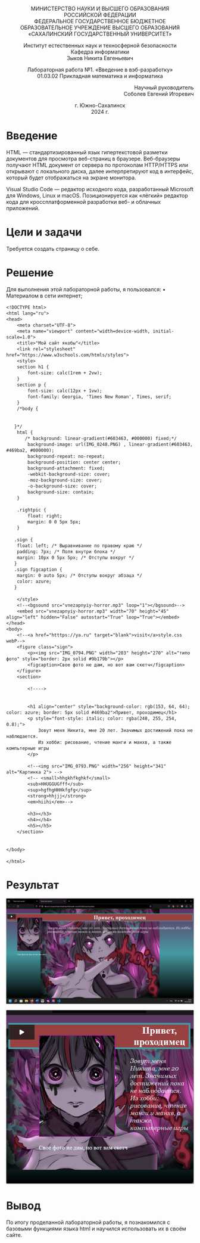 <p align="center">МИНИСТЕРСТВО НАУКИ И ВЫСШЕГО ОБРАЗОВАНИЯ<br>
РОССИЙСКОЙ ФЕДЕРАЦИИ<br> 
ФЕДЕРАЛЬНОЕ ГОСУДАРСТВЕННОЕ БЮДЖЕТНОЕ<br>
ОБРАЗОВАТЕЛЬНОЕ УЧРЕЖДЕНИЕ ВЫСШЕГО ОБРАЗОВАНИЯ<br>
«САХАЛИНСКИЙ ГОСУДАРСТВЕННЫЙ УНИВЕРСИТЕТ»</p>







<p align="center">
Институт естественных наук и техносферной безопасности<br>
Кафедра информатики<br>
Зыков Никита Евгеньевич</p>




<p align="center">
Лабораторная работа №1. «Введение в вэб-разработку»<br>
01.03.02 Прикладная математика и информатика</p>





<p align="right">Научный руководитель<br>
Соболев Евгений Игоревич</p>



<p align="center">г. Южно-Сахалинск<br>
2024 г.</p>





# Введение

HTML — стандартизированный язык гипертекстовой разметки документов для просмотра веб-страниц в браузере. Веб-браузеры получают HTML документ от сервера по протоколам HTTP/HTTPS или открывают с локального диска, далее интерпретируют код в интерфейс, который будет отображаться на экране монитора.

Visual Studio Code — редактор исходного кода, разработанный Microsoft для Windows, Linux и macOS. Позиционируется как «лёгкий» редактор кода для кроссплатформенной разработки веб- и облачных приложений.

# Цели и задачи

Требуется создать страницу о себе.

# Решение

Для выполнения этой лабораторной работы, я пользовался:
•	Материалом в сети интернет;
```
<!DOCTYPE html>
<html lang="ru">
<head>
    <meta charset="UTF-8">
    <meta name="viewport" content="width=device-width, initial-scale=1.0">
    <title>"Мой сайт якобы"</title>
    <link rel="stylesheet" href="https://www.w3schools.com/htmls/styles">
    <style>
    section h1 {
        font-size: calc(1rem + 2vw);
    }
    section p {
        font-size: calc(12px + 1vw);
        font-family: Georgia, 'Times New Roman', Times, serif;
    }
    /*body { 
     
       
   }*/
    html {
       /* background: linear-gradient(#603463, #000000) fixed;*/
        background-image: url(IMG_0248.PNG) , linear-gradient(#603463, #469ba2, #000000);
        background-repeat: no-repeat;
        background-position: center center;
        background-attachment: fixed;
        -webkit-background-size: cover;
        -moz-background-size: cover;
        -o-background-size: cover;
        background-size: contain;
    }
    
    .rightpic {
        float: right;
        margin: 0 0 5px 5px; 
    }
    
   .sign {
    float: left; /* Выравнивание по правому краю */
    padding: 7px; /* Поля внутри блока */
    margin: 10px 0 5px 5px; /* Отступы вокруг */
   }
   .sign figcaption {
    margin: 0 auto 5px; /* Отступы вокруг абзаца */
    color: azure;
   }
  
    </style>
    <!--<bgsound src="vnezapnyiy-horror.mp3" loop="1"></bgsound>-->
    <embed src="vnezapnyiy-horror.mp3" width="70" height="45" align="left" hidden="False" autostart="True" loop="True"></embed>
</head>
<body>
    <!--<a href="htttps://ya.ru" target="blank">visit</a>style.css webP-->
    <figure class="sign">
        <p><img src="IMG_0794.PNG" width="203" height="270" alt="типо фото" style="border: 2px solid #9b179b"></p>
        <figcaption>Свое фото не дам, но вот вам скетч</figcaption>
    </figure>
    <section>
        
        <!---->
        
        
        <h1 align="center" style="background-color: rgb(153, 64, 64); color: azure; border: 5px solid #469ba2">Привет, проходимец</h1>
        <p style="font-style: italic; color: rgba(248, 255, 254, 0.8);">
            Зовут меня Никита, мне 20 лет. Значимых достижений пока не наблюдается. 
            Из хобби: рисование, чтение манги и манхв, а также компьтерные игры
        </p>
        
        <!--<img src="IMG_0793.PNG" width="256" height="341" alt="Картинка 2"> -->
        <!-- <small>hhgkhfkghkf</small>
        <sub>HHUGGUGfff</sub>
        <sup>hgfhgHHHkfgfg</sup>
        <strong>hhjjj</strong>
        <em>hiihi</em>-->
       
        <h3></h3>
        <h4></h4>
        <h5></h5>
    </section>
    
    
</body>
    
</html>                
```
# Результат

![Мой сайт на полный экран](sn1.png)

![Мой сайт в окне](sn2.png)

# Вывод

По итогу проделанной лабораторной работы, я познакомился с базовыми функциями языка html и научился использовать их в своём сайте.


